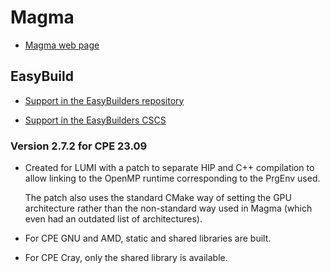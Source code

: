 # Magma

- [Magma web page](https://icl.utk.edu/magma/)
    

## EasyBuild

- [Support in the EasyBuilders repository](https://github.com/easybuilders/easybuild-easyconfigs/tree/develop/easybuild/easyconfigs/m/magma)

- [Support in the EasyBuilders CSCS](https://github.com/eth-cscs/production/tree/master/easybuild/easyconfigs/m/magma)


### Version 2.7.2 for CPE 23.09

- Created for LUMI with a patch to separate HIP and C++ compilation to allow
  linking to the OpenMP runtime corresponding to the PrgEnv used.

  The patch also uses the standard CMake way of setting the GPU architecture
  rather than the non-standard way used in Magma (which even had an outdated
  list of architectures).

- For CPE GNU and AMD, static and shared libraries are built.

- For CPE Cray, only the shared library is available.
  